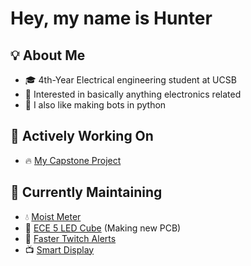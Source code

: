 # Hey, my name is Hunter

## 💡 About Me
- 🎓 4th-Year Electrical engineering student at UCSB
- 🦾 Interested in basically anything electronics related
- 🤖 I also like making bots in python

## 🔨 Actively Working On
- 🔥 [My Capstone Project](https://github.com/FLIR-Safer-Kitchens)

## 🔧 Currently Maintaining
- 💧 [Moist Meter](https://github.com/hslarson/Moist-Meter)
- 🎵 [ECE 5 LED Cube](https://github.com/hslarson/ECE-5-LED-Cube) (Making new PCB)
- 🔔 [Faster Twitch Alerts](https://github.com/hslarson/Faster-Twitch-Alerts)
- 📺 [Smart Display](https://github.com/hslarson/Smart-Display)
